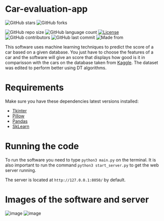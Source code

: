 # **Car-evaluation-app**

![GitHub stars](https://img.shields.io/github/stars/SRojas28/Car-evaluation-app?style=social)
![GitHub forks](https://img.shields.io/github/forks/SRojas28/Car-evaluation-app?label=Fork&style=social)

![GitHub repo size](https://img.shields.io/github/repo-size/SRojas28/Car-evaluation-app?label=Repo%20Size)
![GitHub language count](https://img.shields.io/github/languages/count/SRojas28/Car-evaluation-app?label=Languages)
[![License](https://img.shields.io/badge/License-Apache%202.0-blue.svg)](https://opensource.org/licenses/Apache-2.0)
![GitHub contributors](https://img.shields.io/github/contributors/SRojas28/Car-evaluation-app)
![GitHub last commit](https://img.shields.io/github/last-commit/SRojas28/Car-evaluation-app)
![Made from](https://img.shields.io/badge/From-Colombia-Yellow)

This software uses machine learning techniques to predict the score of a car based on a given database. You just have to choose the features of a car and the software will give an score that displays how good is it in comparisson with the cars on the database taken from [Kaggle](https://www.kaggle.com/datasets/elikplim/car-evaluation-data-set). The dataset was edited to perform better using DT algorithms.

# Requirements
Make sure you have these dependencies latest versions installed:

- [Tkinter](https://docs.python.org/3/library/tk.html)
- [Pillow](https://pillow.readthedocs.io/en/stable/)
- [Pandas](https://pandas.pydata.org/docs/)
- [SkLearn](https://scikit-learn.org/stable/modules/generated/sklearn.tree.DecisionTreeClassifier.html)

# Running the code
To run the software you need to type ``` python3 main.py ``` on the terminal. It is also important to run the command ``` python3 start_server.py ``` to get the web server running.

The server is located at ``` http://127.0.0.1:8050/ ``` by default.

# Images of the software and server

![image](https://user-images.githubusercontent.com/62435399/218929197-9ffa5991-c7d6-4cd0-a8ff-9cc719b31e32.png)
![image](https://user-images.githubusercontent.com/62435399/218929345-afbf2f0f-9e92-40fe-8b94-ea9dde08315f.png)
